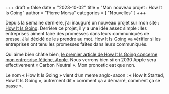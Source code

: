 +++
draft       = false
date        = "2023-10-02"
title       = "Mon nouveau projet : How It Is Going"
author      = "Pierre Morsa"
categories  = [ "Nouvelles" ]
+++

Depuis la semaine dernière, j’ai inauguré un nouveau projet sur mon site : [How It Is Going](/howitisgoing/). Derrière ce projet, il y a une idée assez simple : les entreprises aiment faire des promesses dans leurs communiqués de presse. J’ai décidé de les prendre au mot. How It Is Going va vérifier si les entreprises ont tenu les promesses faites dans leurs communiqués.

Qui aime bien châtie bien, [le premier article de How It Is Going concerne mon entreprise fétiche, Apple](/howitisgoing/2023-09-26-apple/). Nous verrons bien si en 2030 Apple sera effectivement « Carbon Neutral ». Mon pronostic est que non.

Le nom « How It Is Going » vient d’un meme anglo-saxon : « How It Started, How It Is Going », autrement dit « comment ça a démarré, comment ça se passe ».
